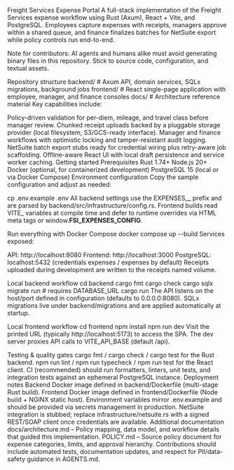 Freight Services Expense Portal
A full-stack implementation of the Freight Services expense workflow using Rust (Axum), React + Vite, and PostgreSQL. Employees capture expenses with receipts, managers approve within a shared queue, and finance finalizes batches for NetSuite export while policy controls run end-to-end.

Note for contributors: AI agents and humans alike must avoid generating binary files in this repository. Stick to source code, configuration, and textual assets.

Repository structure
backend/   # Axum API, domain services, SQLx migrations, background jobs
frontend/  # React single-page application with employee, manager, and finance consoles
docs/      # Architecture reference material
Key capabilities include:

Policy-driven validation for per-diem, mileage, and travel class before manager review.
Chunked receipt uploads backed by a pluggable storage provider (local filesystem, S3/GCS-ready interface).
Manager and finance workflows with optimistic locking and tamper-resistant audit logging.
NetSuite batch export stubs ready for credential wiring plus retry-aware job scaffolding.
Offline-aware React UI with local draft persistence and service worker caching.
Getting started
Prerequisites
Rust 1.74+
Node.js 20+
Docker (optional, for containerized development)
PostgreSQL 15 (local or via Docker Compose)
Environment configuration
Copy the sample configuration and adjust as needed:

cp .env.example .env
All backend settings use the EXPENSES__ prefix and are parsed by backend/src/infrastructure/config.rs. Frontend builds read VITE_ variables at compile time and defer to runtime overrides via HTML meta tags or window.__FSI_EXPENSES_CONFIG__.

Run everything with Docker Compose
docker compose up --build
Services exposed:

API: http://localhost:8080
Frontend: http://localhost:3000
PostgreSQL: localhost:5432 (credentials expenses / expenses by default)
Receipts uploaded during development are written to the receipts named volume.

Local backend workflow
cd backend
cargo fmt
cargo check
cargo sqlx migrate run # requires DATABASE_URL
cargo run
The API listens on the host/port defined in configuration (defaults to 0.0.0.0:8080). SQLx migrations live under backend/migrations and are applied automatically at startup.

Local frontend workflow
cd frontend
npm install
npm run dev
Visit the printed URL (typically http://localhost:5173) to access the SPA. The dev server proxies API calls to VITE_API_BASE (default /api).

Testing & quality gates
cargo fmt / cargo check / cargo test for the Rust backend.
npm run lint / npm run typecheck / npm run test for the React client.
CI (recommended) should run formatters, linters, unit tests, and integration tests against an ephemeral PostgreSQL instance.
Deployment notes
Backend Docker image defined in backend/Dockerfile (multi-stage Rust build).
Frontend Docker image defined in frontend/Dockerfile (Node build + NGINX static host).
Environment variables mirror .env.example and should be provided via secrets management in production.
NetSuite integration is stubbed; replace infrastructure/netsuite.rs with a signed REST/SOAP client once credentials are available.
Additional documentation
docs/architecture.md – Policy mapping, data model, and workflow details that guided this implementation.
POLICY.md – Source policy document for expense categories, limits, and approval hierarchy.
Contributions should include automated tests, documentation updates, and respect for PII/data-safety guidance in AGENTS.md.
